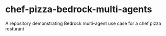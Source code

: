 # chef-pizza-bedrock-multi-agents
A repository demonstrating Bedrock multi-agent use case for a chef pizza resturant
